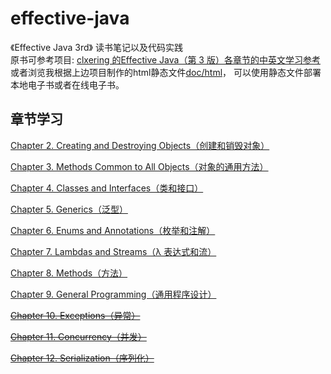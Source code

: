 # effective-java
《Effective Java 3rd》 读书笔记以及代码实践   
原书可参考项目: [clxering 的Effective Java（第 3 版）各章节的中英文学习参考](https://github.com/clxering/Effective-Java-3rd-edition-Chinese-English-bilingual)    
或者浏览我根据上边项目制作的html静态文件[doc/html](doc/html)， 可以使用静态文件部署本地电子书或者在线电子书。

## 章节学习  
[Chapter 2. Creating and Destroying Objects（创建和销毁对象）](code/src/chapter2)   

[Chapter 3. Methods Common to All Objects（对象的通用方法）](code/src/chapter3)    

[Chapter 4. Classes and Interfaces（类和接口）](code/src/chapter4)   

[Chapter 5. Generics（泛型）](code/src/chapter5)   

[Chapter 6. Enums and Annotations（枚举和注解）](code/src/chapter6)     

[Chapter 7. Lambdas and Streams（λ 表达式和流）](code/src/chapter7)


[Chapter 8. Methods（方法）](code/src/chapter8)

[Chapter 9. General Programming（通用程序设计）](code/src/chapter9)

~~[Chapter 10. Exceptions（异常）]()~~

~~[Chapter 11. Concurrency（并发）]()~~

~~[Chapter 12. Serialization（序列化）]()~~
